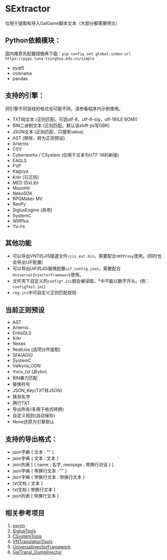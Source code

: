 # SExtractor
 仅用于提取和导入GalGame脚本文本（大部分都需要明文）
 
## Python依赖模块：
国内推荐先配置镜像再下载：`pip config set global.index-url https://pypi.tuna.tsinghua.edu.cn/simple`
* pyqt5
* colorama
* pandas

## 支持的引擎：
同引擎不同游戏的格式也可能不同，请参看程序内示例使用。
* TXT纯文本 (正则匹配。可选utf-8，utf-8-sig，utf-16(LE BOM))
* BIN二进制文本 (正则匹配。默认读shift-jis写GBK)
* JSON文本 (正则匹配，只搜索value)
* AST (移除，转为正则预设)
* Artemis
* CSV
* Cyberworks / CSystem (仅用于文本为UTF-16的新版)
* EAGLS
* FVP
* Kaguya
* Krkr (可正则)
* MED (DxLib)
* MoonHir
* NekoSDK
* RPGMaker MV
* RenPy
* SiglusEngine (弃用)
* SystemC
* WillPlus
* Yu-ris

## 其他功能
* 可以导出VNT的JIS隧道文件`sjis_ext.bin`，需要配合`VNTProxy`使用。(同时也会导出UIF配置)
* 可以导出UIF的JIS替换配置`uif_config.json`，需要配合`UniversalInjectorFramework`使用。
* 文件夹下自定义的`config*.ini`都会被读取，*中不能以数字开头。(例：`configTest.ini`)
* `reg.ini`中可自定义正则匹配规则

## 当前正则预设
* AST
* Artemis
* EntisGLS
* Krkr
* Nexas
* RealLive (选项分开提取)
* SFA(AOS)
* SystemC
* Valkyria_ODN
* Yuris_txt (非ybn)
* BIN暴力匹配
* 替换符号
* JSON_Key(TXT转JSON)
* 猜测名字
* 两行TXT
* 导出所有(多用于格式转换)
* 自定义规则(自动保存)
* None还原为引擎默认

## 支持的导出格式：
* json字典 { 文本 : "" }
* json字典 { 文本 : 文本 }
* json列表 [ { name : 名字, message : 带换行对话 } ]
* json字典 { 带换行文本 : "" }
* json字典 { 带换行文本 : 带换行文本 }
* txt文档  { 文本 }
* txt文档  [ 带换行文本 ]
* json列表 [ 带换行文本 ]

## 相关参考项目
1. [ssynn](https://github.com/ssynn/game_translation)
2. [SiglusTools](https://github.com/yanhua0518/GALgameScriptTools)
3. [CSystemTools](https://github.com/arcusmaximus/CSystemTools)
4. [VNTranslationTools](https://github.com/arcusmaximus/VNTranslationTools)
5. [UniversalInjectorFramework](https://github.com/AtomCrafty/UniversalInjectorFramework)
6. [GalTransl_DumpInjector](https://github.com/XD2333/GalTransl_DumpInjector)